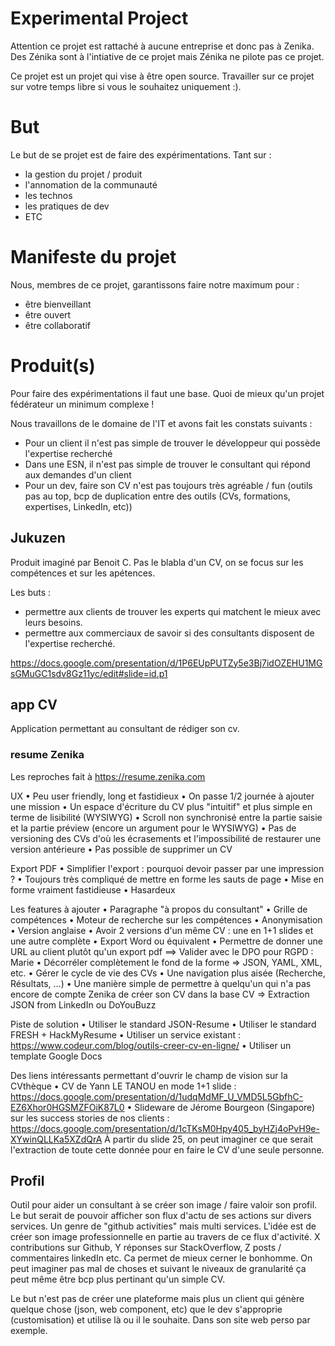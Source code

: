 # Experimental Project

Attention ce projet est rattaché à aucune entreprise et donc pas à Zenika.
Des Zénika sont à l'intiative de ce projet mais Zénika ne pilote pas ce projet.

Ce projet est un projet qui vise à être open source.
Travailler sur ce projet sur votre temps libre si vous le souhaitez uniquement :).

# But

Le but de se projet est de faire des expérimentations. Tant sur :
- la gestion du projet / produit
- l'annomation de la communauté
- les technos
- les pratiques de dev
- ETC

# Manifeste du projet

Nous, membres de ce projet, garantissons faire notre maximum pour :
- être bienveillant
- être ouvert
- être collaboratif

# Produit(s)

Pour faire des expérimentations il faut une base. Quoi de mieux qu'un projet fédérateur un minimum complexe !

Nous travaillons de le domaine de l'IT et avons fait les constats suivants :
- Pour un client il n'est pas simple de trouver le développeur qui possède l'expertise recherché
- Dans une ESN, il n'est pas simple de trouver le consultant qui répond aux demandes d'un client
- Pour un dev, faire son CV n'est pas toujours très agréable / fun (outils pas au top, bcp de duplication entre des outils (CVs, formations, expertises, LinkedIn, etc))

## Jukuzen

Produit imaginé par Benoit C. Pas le blabla d'un CV, on se focus sur les compétences et sur les apétences.

Les buts :
- permettre aux clients de trouver les experts qui matchent le mieux avec leurs besoins.
- permettre aux commerciaux de savoir si des consultants disposent de l'expertise recherché.

https://docs.google.com/presentation/d/1P6EUpPUTZy5e3Bj7idOZEHU1MGsGMuGC1sdv8Gz11yc/edit#slide=id.p1

## app CV

Application permettant au consultant de rédiger son cv.

### resume Zenika

Les reproches fait à https://resume.zenika.com

UX
• Peu user friendly, long et fastidieux
• On passe 1/2 journée à ajouter une mission
• Un espace d'écriture du CV plus "intuitif" et plus simple en terme de lisibilité (WYSIWYG)
• Scroll non synchronisé entre la partie saisie et la partie préview (encore un argument pour le WYSIWYG)
• Pas de versioning des CVs d'où les écrasements et l'impossibilité de restaurer une version antérieure
• Pas possible de supprimer un CV

Export PDF
• Simplifier l'export : pourquoi devoir passer par une impression ?
• Toujours très compliqué de mettre en forme les sauts de page
• Mise en forme vraiment fastidieuse
• Hasardeux

Les features à ajouter
• Paragraphe "à propos du consultant"
• Grille de compétences
• Moteur de recherche sur les compétences
• Anonymisation
• Version anglaise
• Avoir 2 versions d'un même CV : une en 1+1 slides et une autre complète
• Export Word ou équivalent
• Permettre de donner une URL au client plutôt qu'un export pdf ==> Valider avec le DPO pour RGPD : Marie
• Décorréler complètement le fond de la forme => JSON, YAML, XML, etc.
• Gérer le cycle de vie des CVs
• Une navigation plus aisée (Recherche, Résultats, ...)
• Une manière simple de permettre à quelqu'un qui n'a pas encore de compte Zenika de créer son CV dans la base CV => Extraction JSON from LinkedIn ou DoYouBuzz

Piste de solution
• Utiliser le standard JSON-Resume
• Utiliser le standard FRESH + HackMyResume
• Utiliser un service existant : https://www.codeur.com/blog/outils-creer-cv-en-ligne/
• Utiliser un template Google Docs

Des liens intéressants permettant d'ouvrir le champ de vision sur la CVthèque 
• CV de Yann LE TANOU en mode 1+1 slide :
https://docs.google.com/presentation/d/1udqMdMF_U_VMD5L5GbfhC-EZ6Xhor0HGSMZFOiK87L0
• Slideware de Jérome Bourgeon (Singapore) sur les success stories de nos clients : 
https://docs.google.com/presentation/d/1cTKsM0Hpy405_byHZj4oPvH9e-XYwinQLLKa5XZdQrA
À partir du slide 25, on peut imaginer ce que serait l'extraction de toute cette donnée pour en faire le CV d'une seule personne.

## Profil

Outil pour aider un consultant à se créer son image / faire valoir son profil.
Le but serait de pouvoir afficher son flux d'actu de ses actions sur divers services. Un genre de "github activities" mais multi services.
L'idée est de créer son image professionnelle en partie au travers de ce flux d'activité. X contributions sur Github, Y réponses sur StackOverflow, Z posts / commentaires linkedIn etc. Ca permet de mieux cerner le bonhomme.
On peut imaginer pas mal de choses et suivant le niveaux de granularité ça peut même être bcp plus pertinant qu'un simple CV.

Le but n'est pas de créer une plateforme mais plus un client qui génère quelque chose (json, web component, etc) que le dev s'approprie (customisation) et utilise là ou il le souhaite. Dans son site web perso par exemple.
